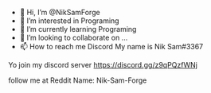 - 👋 Hi, I’m @NikSamForge
- 👀 I’m interested in Programing
- 🌱 I’m currently learning Programing 
- 💞️ I’m looking to collaborate on ...
- 📫 How to reach me Discord My name is Nik Sam#3367

<!---
NikSamForge/NikSamForge is a ✨ special ✨ repository because its `README.md` (this file) appears on your GitHub profile.
You can click the Preview link to take a look at your changes.
--->
Yo join my discord server https://discord.gg/z9qPQzfWNj

follow me at Reddit Name: Nik-Sam-Forge
